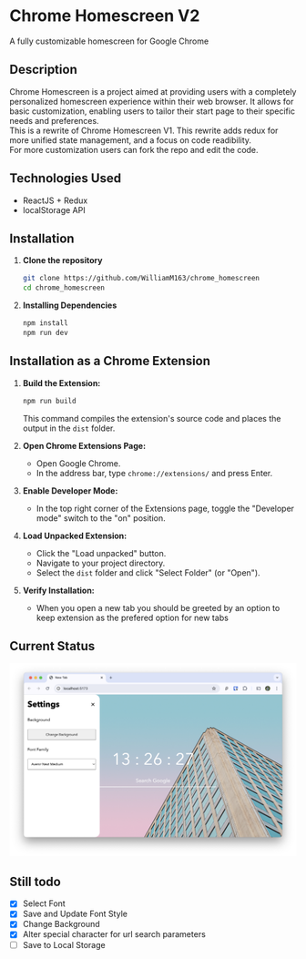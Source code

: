 # Chrome Homescreen V2
A fully customizable homescreen for Google Chrome

## Description
Chrome Homescreen is a project aimed at providing users with a completely personalized homescreen experience within
their web browser. It allows for basic customization, enabling users to tailor their start page to their specific
needs and preferences.  
This is a rewrite of Chrome Homescreen V1.
This rewrite adds redux for more unified state management, and a focus on code readibility.  
For more customization users can fork the repo and edit the code.


## Technologies Used
-   ReactJS + Redux
-   localStorage API

## Installation
1.  **Clone the repository**
    ```bash
    git clone https://github.com/WilliamM163/chrome_homescreen
    cd chrome_homescreen
    ```

2. **Installing Dependencies**
    ```bash
    npm install
    npm run dev
    ```

## Installation as a Chrome Extension

1.  **Build the Extension:**
    ```bash
    npm run build
    ```
    This command compiles the extension's source code and places the output in the `dist` folder.

2.  **Open Chrome Extensions Page:**
    * Open Google Chrome.
    * In the address bar, type `chrome://extensions/` and press Enter.

3.  **Enable Developer Mode:**
    * In the top right corner of the Extensions page, toggle the "Developer mode" switch to the "on" position.

4.  **Load Unpacked Extension:**
    * Click the "Load unpacked" button.
    * Navigate to your project directory.
    * Select the `dist` folder and click "Select Folder" (or "Open").

5.  **Verify Installation:**
    * When you open a new tab you should be greeted by an option to keep extension as the prefered option for new tabs

## Current Status
![Current Screenshot](./current_screenshot.png)

## Still todo
- [x] Select Font
- [x] Save and Update Font Style
- [x] Change Background
- [x] Alter special character for url search parameters
- [ ] Save to Local Storage